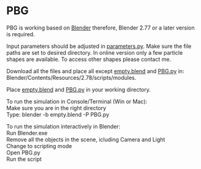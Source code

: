# PBG
PBG is working based on [Blender](https://www.blender.org/foundation)  therefore, Blender 2.77 or a later version is required.


Input parameters should be adjusted in [parameters.py](https://github.com/bpartopour/PBG/blob/master/parameters.py). 
Make sure the file paths are set to desired directory. 
In online version only a few particle shapes are available. To access other shapes please contact me. 

Download all the files and place all except [empty.blend](https://github.com/bpartopour/PBG/blob/master/empty.blend) and [PBG.py](https://github.com/bpartopour/PBG/blob/master/empty.blend) in:  
  Blender/Contents/Resources/2.78/scripts/modules.  
  
Place [empty.blend](https://github.com/bpartopour/PBG/blob/master/empty.blend) and [PBG.py](https://github.com/bpartopour/PBG/blob/master/empty.blend) in your working directory.   

To run the simulation in Console/Terminal (Win or Mac):   
  Make sure you are in the right directory  
  Type: blender -b empty.blend -P PBG.py   

To run the simulation interactively in Blender:  
  Run Blender.exe   
  Remove all the objects in the scene, icluding Camera and Light  
  Change to scripting mode  
  Open PBG.py   
  Run the script   
  
